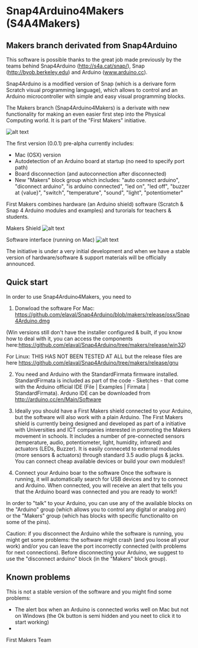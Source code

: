 Snap4Arduino4Makers (S4A4Makers)
===================================================
Makers branch derivated from Snap4Arduino
--

This software is possible thanks to the great job made previously by the teams behind Snap4Arduino (http://s4a.cat/snap/), Snap (http://byob.berkeley.edu) and Arduino (www.arduino.cc).

Snap4Arduino is a modified version of Snap (which is a derivare form Scratch visual programming language), which allows to control and an Arduino microcontroller with simple and easy visual programming blocks.

The Makers branch (Snap4Arduino4Makers) is a derivate with new functionality for making an even easier first step into the Physical Computing world.  It is part of the "First Makers" initiative.

![alt text](https://github.com/elaval/Snap4Arduino/blob/makers/images/code_eg1.png "Hello World")


The first version (0.0.1) pre-alpha currently includes:

- Mac (OSX) version
- Autodetection of an Arduino board at startup (no need to specify port path)
- Board disconnection (and autoconnection after disconnected)
- New "Makers" block group which includes: "auto connect arduino", "diconnect arduino", "is arduino connected", "led on", "led off", "buzzer at {value}", "switch", "temperature", "sound", "light", "potentiometer"

First Makers combines hardware (an Arduino shield) software (Scratch & Snap 4 Arduino modules and examples) and turorials for teachers & students.

Makers Shield 
![alt text](https://github.com/elaval/Snap4Arduino/blob/makers/images/tide_makers.jpg "Tide Makers first prototype")

Software interface (running on Mac) 
![alt text](https://github.com/elaval/Snap4Arduino/blob/makers/images/screen1.jpg "S4A4Makers interface")

The initiative is under a very initial development and when we have a stable version of hardware/software & support materials will be officially announced.

Quick start
-----
In order to use Snap4Arduino4Makers, you need to

1) Donwload the software
For Mac: https://github.com/elaval/Snap4Arduino/blob/makers/release/osx/Snap4Arduino.dmg

(Win versions still don't have the installer configured & built, if you know how to deal with it, you can access the components here:https://github.com/elaval/Snap4Arduino/tree/makers/release/win32)

For Linux: THIS HAS NOT BEEN TESTED AT ALL but the release files are here
https://github.com/elaval/Snap4Arduino/tree/makers/release/gnu

2) You need and Arduino with the StandardFirmata firmware installed.
StandardFirmata is included as part of the code - Sketches - that come with the Arduino official IDE (File | Examples | Firmata | StandardFirmata).  Arduno IDE can be downloaded from http://arduino.cc/en/Main/Software

3) Ideally you should have a First Makers shield connected to your Arduino, but the software will also work with a plain Arduino.
The First Makers shield is currently being designed and developed as part of a initiative with Universities and ICT companies interested in promoting the Makers movement in schools.  It includes a number of pre-connected sensors (temperature, audio, potentiometer, light, humidity, infrared) and actuators (LEDs, Buzzer).  It is easily connecetd to external modules (more sensors & actuators) through standard 3.5 audio plugs & jacks.  You can connect cheap available devices or build your own modules!!

4) Connect your Arduino boar to the software
Once the software is running, it will automatically search for USB devices and try to connect and Arduino. When connected, you will receive an alert that tells you that the Arduino board was connected and you are ready to work!!

In order to "talk" to your Arduino, you can use any of the available blocks on the "Arduino" group (which allows you to control any digital or analog pin) or the "Makers" group (which has blocks with specific functionalito on some of the pins).

Caution: if you disconnect the Arduino while the software is running, you might get some problems: the software might crash (and you loose all your work) and/or you can leave the port incorrectly connected (with problems for next connections).  Before disconnecting your Arduino, we suggest to use the "disconnect arduino" block (in the "Makers" block group).

Known problems
--
This is not a stable version of the software and you might find some problems:

- The alert box when an Arduino is connected works well on Mac but not on Windows (the Ok button is semi hidden and you neet to click it to start working)
- 


First Makers Team